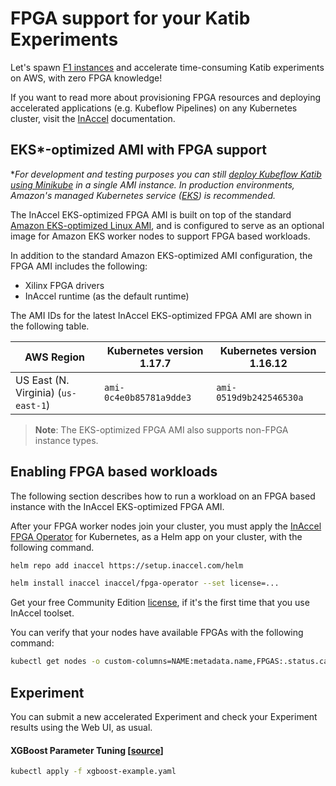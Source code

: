 # FPGA support for your Katib Experiments

Let's spawn [F1 instances](https://aws.amazon.com/ec2/instance-types/f1) and
accelerate time-consuming Katib experiments on AWS, with zero FPGA knowledge!

If you want to read more about provisioning FPGA resources and deploying
accelerated applications (e.g. Kubeflow Pipelines) on any Kubernetes cluster,
visit the [InAccel](https://docs.inaccel.com) documentation.

## EKS*-optimized AMI with FPGA support

**For development and testing purposes you can still [deploy Kubeflow Katib
using Minikube](https://kubeflow.org/docs/started/workstation/minikube-linux) in
a single AMI instance. In production environments, Amazon's managed Kubernetes
service ([EKS](https://aws.amazon.com/eks)) is recommended.*

The InAccel EKS-optimized FPGA AMI is built on top of the standard [Amazon
EKS-optimized Linux AMI](https://aws.amazon.com/marketplace/pp/B07GRMYQR5), and
is configured to serve as an optional image for Amazon EKS worker nodes to
support FPGA based workloads.

In addition to the standard Amazon EKS-optimized AMI configuration, the FPGA AMI
includes the following:

* Xilinx FPGA drivers
* InAccel runtime (as the default runtime)

The AMI IDs for the latest InAccel EKS-optimized FPGA AMI are shown in the
following table.

| AWS Region                          | Kubernetes version 1.17.7 | Kubernetes version 1.16.12 |
| ----------------------------------- | ------------------------- | -------------------------- |
| US East (N. Virginia) (`us-east-1`) | `ami-0c4e0b85781a9dde3`   | `ami-0519d9b242546530a`    |

> **Note**: The EKS-optimized FPGA AMI also supports non-FPGA instance types.

## Enabling FPGA based workloads

The following section describes how to run a workload on an FPGA based instance
with the InAccel EKS-optimized FPGA AMI.

After your FPGA worker nodes join your cluster, you must apply the [InAccel FPGA
Operator](https://hub.helm.sh/charts/inaccel/fpga-operator) for Kubernetes, as a
Helm app on your cluster, with the following command.

```sh
helm repo add inaccel https://setup.inaccel.com/helm

helm install inaccel inaccel/fpga-operator --set license=...
```

Get your free Community Edition [license](https://inaccel.com/license), if it's
the first time that you use InAccel toolset.

You can verify that your nodes have available FPGAs with the following command:

```sh
kubectl get nodes -o custom-columns=NAME:metadata.name,FPGAS:.status.capacity.xilinx/aws-vu9p-f1
```

## Experiment

You can submit a new accelerated Experiment and check your Experiment results
using the Web UI, as usual.

#### XGBoost Parameter Tuning [[source](https://github.com/inaccel/jupyter/blob/master/lab/dot/XGBoost/parameter-tuning.py)]

```sh
kubectl apply -f xgboost-example.yaml
```
